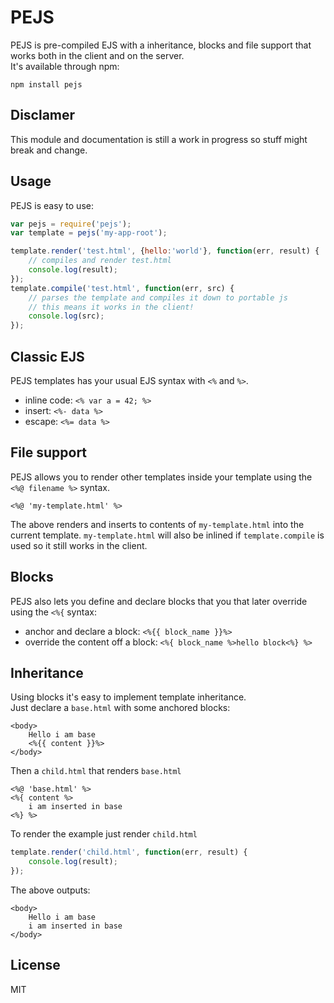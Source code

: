 # PEJS

PEJS is pre-compiled EJS with a inheritance, blocks and file support that works both in the client and on the server.  
It's available through npm:

	npm install pejs

## Disclamer

This module and documentation is still a work in progress so stuff might break and change.

## Usage

PEJS is easy to use:

``` js
var pejs = require('pejs');
var template = pejs('my-app-root');

template.render('test.html', {hello:'world'}, function(err, result) {
	// compiles and render test.html
	console.log(result);
});
template.compile('test.html', function(err, src) {
	// parses the template and compiles it down to portable js
	// this means it works in the client!
	console.log(src);
});
```

## Classic EJS

PEJS templates has your usual EJS syntax with `<%` and `%>`.

* inline code: `<% var a = 42; %>`
* insert: `<%- data %>`
* escape: `<%= data %>`

## File support

PEJS allows you to render other templates inside your template using the `<%@ filename %>` syntax.

	<%@ 'my-template.html' %>

The above renders and inserts to contents of `my-template.html` into the current template.
`my-template.html` will also be inlined if `template.compile` is used so it still works in the client.

## Blocks

PEJS also lets you define and declare blocks that you that later override using the `<%{` syntax:

* anchor and declare a block: `<%{{ block_name }}%>`
* override the content off a block: `<%{ block_name %>hello block<%} %>`

## Inheritance

Using blocks it's easy to implement template inheritance.  
Just declare a `base.html` with some anchored blocks:

	<body>
		Hello i am base
		<%{{ content }}%>
	</body>

Then a `child.html` that renders `base.html`

	<%@ 'base.html' %>
	<%{ content %>
		i am inserted in base
	<%} %>

To render the example just render `child.html`

``` js
template.render('child.html', function(err, result) {
	console.log(result);
});
```

The above outputs:

	<body>
		Hello i am base
		i am inserted in base		
	</body>

## License

MIT